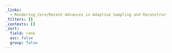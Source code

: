 ```yaml
---
_links:
  - Rendering_Core/Recent Advances in Adaptive Sampling and Reconstruction for Monte Carlo Rendering.md
_filters: []
_contexts: []
_sort:
  field: rank
  asc: false
  group: false
---
```

